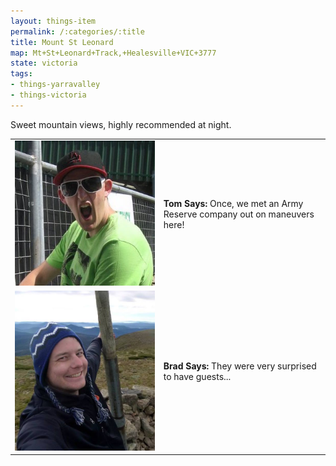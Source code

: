 ```yaml
---
layout: things-item
permalink: /:categories/:title
title: Mount St Leonard
map: Mt+St+Leonard+Track,+Healesville+VIC+3777
state: victoria
tags:
- things-yarravalley
- things-victoria
---
```

Sweet mountain views, highly recommended at night.

<table class="infobox">
  <tr><td><img src="/images/tomb.jpg" class="convopic" alt="Tom's picture"></td>
  <td><b>Tom Says:</b> Once, we met an Army Reserve company out on maneuvers here!</td></tr>
  <tr><td><img src="/images/bradp.jpg" class="convopic" alt="Brad's picture"></td>
  <td><b>Brad Says:</b> They were very surprised to have guests...</td></tr>
</table>